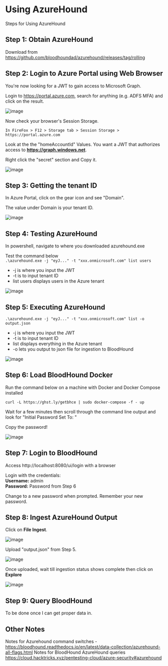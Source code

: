 # Using AzureHound
Steps for Using AzureHound


## Step 1: Obtain AzureHound
Download from https://github.com/bloodhoundad/azurehound/releases/tag/rolling


## Step 2: Login to Azure Portal using Web Browser
You're now looking for a JWT to gain access to Microsoft Graph.  
  
Login to https://portal.azure.com, search for anything (e.g. ADFS MFA) and click on the result.  
  
![image](https://github.com/benlee105/Using-AzureHound/assets/62729308/23fde5c7-e47e-4c2c-9a0c-af6e04b44684)
  
Now check your browser's Session Storage.   
  
`In FireFox > F12 > Storage tab > Session Storage > https://portal.azure.com`  
  
Look at the the "homeAccountId" Values. You want a JWT that authorizes access to **https://graph.windows.net**.  
  
Right click the "secret" section and Copy it.  

![image](https://github.com/benlee105/Using-AzureHound/assets/62729308/c82e0aef-66a1-41d3-a179-38157d595af1)


## Step 3: Getting the tenant ID
In Azure Portal, click on the gear icon and see "Domain".  

The value under Domain is your tenant ID.  
  
![image](https://github.com/benlee105/Using-AzureHound/assets/62729308/f216ff11-2a85-4c4b-aaee-2a8c0190f28a)



## Step 4: Testing AzureHound
In powershell, navigate to where you downloaded azurehound.exe  

Test the command below  
`.\azurehound.exe -j "eyJ..." -t "xxx.onmicrosoft.com" list users`  
- -j is where you input the JWT
- -t is to input tenant ID
- list users displays users in the Azure tenant

![image](https://github.com/benlee105/Using-AzureHound/assets/62729308/1c5f034e-2f0d-433c-8ec9-ee632d19ae75)


## Step 5: Executing AzureHound
`.\azurehound.exe -j "eyJ..." -t "xxx.onmicrosoft.com" list -o output.json`  
- -j is where you input the JWT
- -t is to input tenant ID
- list displays everything in the Azure tenant
- -o lets you output to json file for ingestion to BloodHound


![image](https://github.com/benlee105/Using-AzureHound/assets/62729308/b8a10c84-42d2-48e7-975b-24181831eb3f)

## Step 6: Load BloodHound Docker
Run the command below on a machine with Docker and Docker Compose installed

`curl -L https://ghst.ly/getbhce | sudo docker-compose -f - up`
  
Wait for a few minutes then scroll through the command line output and look for "Initial Password Set To: "  
  
Copy the password!
  
![image](https://github.com/benlee105/Using-AzureHound/assets/62729308/97c0d208-c1d4-4fa2-ad4f-6ef6cb9fdfe0)


## Step 7: Login to BloodHound
Access http://localhost:8080/ui/login with a browser  
  
Login with the credentials:  
**Username:** admin  
**Password:** Password from Step 6  
  
Change to a new password when prompted. Remember your new password.  

## Step 8: Ingest AzureHound Output
Click on **File Ingest**.  
  
![image](https://github.com/benlee105/Using-AzureHound/assets/62729308/df787250-7297-4681-a2e3-37f7f4e620ea)  

Upload "output.json" from Step 5.  

![image](https://github.com/benlee105/Using-AzureHound/assets/62729308/c7d03bba-f8c7-4acd-bfe6-303246116960)

Once uploaded, wait till ingestion status shows complete then click on **Explore**  

![image](https://github.com/benlee105/Using-AzureHound/assets/62729308/b0f49515-7bf6-4b42-ae99-face9064df12)  

## Step 9: Query BloodHound
To be done once I can get proper data in.  

## Other Notes
Notes for Azurehound command switches - https://bloodhound.readthedocs.io/en/latest/data-collection/azurehound-all-flags.html
Notes for BloodHound AzureHound queries https://cloud.hacktricks.xyz/pentesting-cloud/azure-security#azurehound
